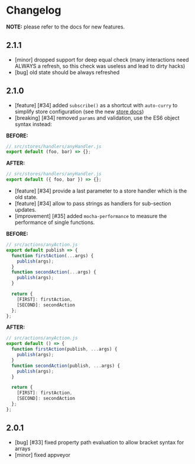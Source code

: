 # Changelog

__NOTE:__ please refer to the docs for new features.

## 2.1.1

- [minor] dropped support for deep equal check (many interactions need ALWAYS a refresh, so this check was useless and lead to dirty hacks)
- [bug] old state should be always refreshed

## 2.1.0

- [feature] [#34] added `subscribe()` as a shortcut with `auto-curry` to simplify store configuration (see the new [store docs](https://github.com/Sententiaregum/flux-container/blob/master/docs/api/stores.md))
- [breaking] [#34] removed `params` and validation, use the ES6 object syntax instead:

__BEFORE:__

``` javascript
// src/stores/handlers/anyHandler.js
export default (foo, bar) => {};
```

__AFTER:__

``` javascript
// src/stores/handlers/anyHandler.js
export default ({ foo, bar }) => {};
```

- [feature] [#34] provide a last parameter to a store handler which is the old state.
- [feature] [#34] allow to pass strings as handlers for sub-section updates.
- [improvement] [#35] added `mocha-performance` to measure the performance of single functions.

__BEFORE:__

``` javascript
// src/actions/anyAction.js
export default publish => {
  function firstAction(...args) {
    publish(args);
  }
  function secondAction(...args) {
    publish(args);
  }

  return {
    [FIRST]: firstAction,
    [SECOND]: secondAction
  };
};
```

__AFTER:__

``` javascript
// src/actions/anyAction.js
export default () => {
  function firstAction(publish, ...args) {
    publish(args);
  }
  function secondAction(publish, ...args) {
    publish(args);
  }

  return {
    [FIRST]: firstAction,
    [SECOND]: secondAction
  };
};
```

## 2.0.1

- [bug] [#33] fixed property path evaluation to allow bracket syntax for arrays
- [minor] fixed appveyor
